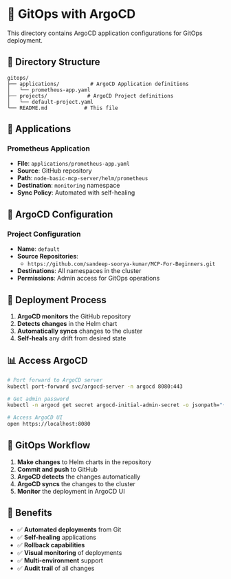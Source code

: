 # 🚀 GitOps with ArgoCD

This directory contains ArgoCD application configurations for GitOps deployment.

## 📁 Directory Structure

```
gitops/
├── applications/          # ArgoCD Application definitions
│   └── prometheus-app.yaml
├── projects/             # ArgoCD Project definitions
│   └── default-project.yaml
└── README.md            # This file
```

## 🎯 Applications

### Prometheus Application
- **File**: `applications/prometheus-app.yaml`
- **Source**: GitHub repository
- **Path**: `node-basic-mcp-server/helm/prometheus`
- **Destination**: `monitoring` namespace
- **Sync Policy**: Automated with self-healing

## 🔧 ArgoCD Configuration

### Project Configuration
- **Name**: `default`
- **Source Repositories**: 
  - `https://github.com/sandeep-soorya-kumar/MCP-For-Beginners.git`
- **Destinations**: All namespaces in the cluster
- **Permissions**: Admin access for GitOps operations

## 🚀 Deployment Process

1. **ArgoCD monitors** the GitHub repository
2. **Detects changes** in the Helm chart
3. **Automatically syncs** changes to the cluster
4. **Self-heals** any drift from desired state

## 📊 Access ArgoCD

```bash
# Port forward to ArgoCD server
kubectl port-forward svc/argocd-server -n argocd 8080:443

# Get admin password
kubectl -n argocd get secret argocd-initial-admin-secret -o jsonpath="{.data.password}" | base64 -d

# Access ArgoCD UI
open https://localhost:8080
```

## 🔄 GitOps Workflow

1. **Make changes** to Helm charts in the repository
2. **Commit and push** to GitHub
3. **ArgoCD detects** the changes automatically
4. **ArgoCD syncs** the changes to the cluster
5. **Monitor** the deployment in ArgoCD UI

## 🎯 Benefits

- ✅ **Automated deployments** from Git
- ✅ **Self-healing** applications
- ✅ **Rollback capabilities**
- ✅ **Visual monitoring** of deployments
- ✅ **Multi-environment** support
- ✅ **Audit trail** of all changes
